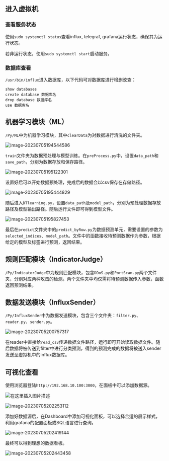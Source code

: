 ## 进入虚拟机

### 查看服务状态

使用`sudo systemctl status`查看influx, telegraf, grafana运行状态，确保其为运行状态。

若非运行状态，使用`sudo systemctl start`启动服务。

### 数据库查看

`/usr/bin/influx`进入数据库，以下代码可对数据库进行增删改查：

```
show databases
create database 数据库名
drop database 数据库名 
use 数据库名
```



## 机器学习模块（ML）

`/Py/ML`中为机器学习模块，其中`clearData`为对数据进行清洗的文件夹。

![image-20230705194544586](https://article.biliimg.com/bfs/article/36311677565118751425fc4c238befb25d43c39c.png)

`train`文件夹为数据预处理与模型训练。在`preProcess.py`中，设置`data_path`和`save_path`，分别为数据存放和保存路径。

![image-20230705195122301](https://article.biliimg.com/bfs/article/6e0d033f4446f4042622b942ad39e4d6854e72d2.png)

设置好后可以开始数据预处理，完成后的数据会以csv保存在存储路径。

![image-20230705195444829](https://article.biliimg.com/bfs/article/3e39d3b494740c7e35a8d1f2008d29e6d49f94a2.png)

随后进入`DTlearning.py`，设置`data_path`及`model_path`，分别为预处理数据存放路径及模型输出路径。随后运行文件即可得到模型文件。

![image-20230705195827453](https://article.biliimg.com/bfs/article/5206871713a9aa9f539c4c87a02da851639b9691.png)

最后在`predict`文件夹中的`predict_byRow.py`为数据预测单元，需要设置的参数为`selected_indices`、`model_path`。文件中的函数接收待预测数据作为参数，根据给定的模型及标签进行预测，返回结果。



## 规则匹配模块（IndicatorJudge）

`/Py/IndicatorJudge`中为规则匹配模块，包含`DDoS.py`和`PortScan.py`两个文件夹，分别对应两种攻击的检测。两个文件夹中均仅需将待预测数据传入参数，函数返回预测结果。



## 数据发送模块（InfluxSender）

`/Py/InfluxSender`中为数据发送模块，包含三个文件夹：`filter.py`、`reader.py`、`sender.py`。

![image-20230705200757317](https://article.biliimg.com/bfs/article/4a5c9999a21e5235000160bd50839f5662ea2b2c.png)

在reader中直接给`read_csv`传递数据文件路径，运行即可开始读取数据文件。随后数据将被传送到filter中进行分类预测，得到的预测完成的数据将被送入sender发送至虚拟机中的influx数据库。



## 可视化查看

使用浏览器登陆`http://192.168.10.100:3000`，在面板中可以添加数据源。

![在这里插入图片描述](https://img-blog.csdnimg.cn/cff98475992945f79c7dabe07357cc78.png)

![image-20230705202253112](https://article.biliimg.com/bfs/article/fcd595a0c4f4db66c8c1ffc163ec7395107c4aee.png)

添加好数据源后，在Dashboard中添加可视化面板，可以选择合适的展示样式，利用grafana的配置面板或SQL语言进行查询。

![image-20230705202419144](https://article.biliimg.com/bfs/article/591fd204099c5eaf2ae0e07182aa1cb7068b450b.png)

最终可以得到理想的数据看板。

![image-20230705202443458](https://article.biliimg.com/bfs/article/e45a1863e3e09c52342d8072be2931a611524ace.png)
